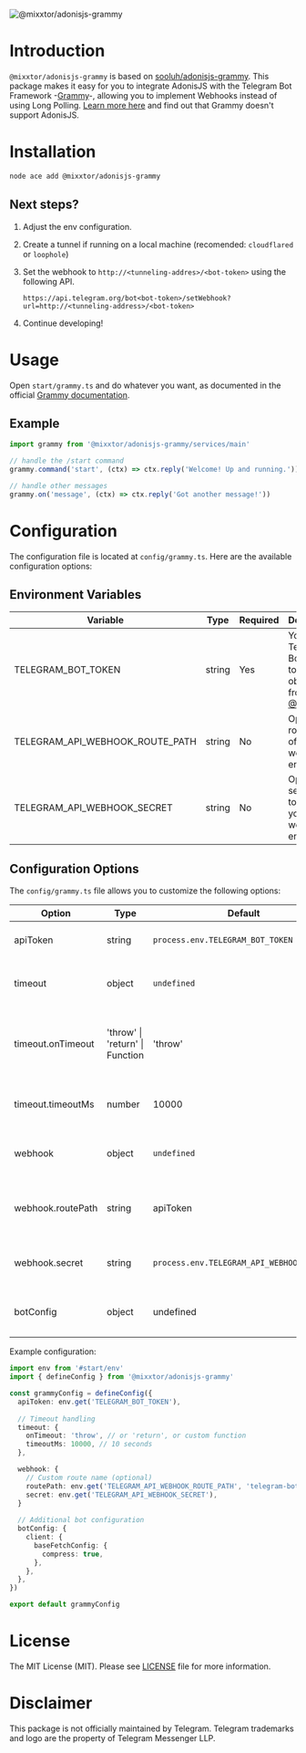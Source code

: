 ![@mixxtor/adonisjs-grammy](https://socialify.git.ci/mixxtor/adonisjs-grammy/image?description=1&descriptionEditable=Grammy%20Web%20Framework%20Adapter%20for%20AdonisJS.&font=Jost&forks=1&issues=1&logo=https%3A%2F%2Ftelegram.org%2Fimg%2Ft_logo.svg&name=1&owner=1&pattern=Charlie%20Brown&pulls=1&stargazers=1&theme=Auto)

# Introduction

`@mixxtor/adonisjs-grammy` is based on [sooluh/adonisjs-grammy](https://github.com/sooluh/adonisjs-grammy). This package makes it easy for you to integrate AdonisJS with the Telegram Bot Framework
-[Grammy](https://grammy.dev)-, allowing you to implement Webhooks instead of using Long Polling.
[Learn more here](https://grammy.dev/guide/deployment-types#how-to-use-webhooks) and find out that
Grammy doesn't support AdonisJS.

# Installation

```bash
node ace add @mixxtor/adonisjs-grammy
```

## Next steps?

1. Adjust the env configuration.
2. Create a tunnel if running on a local machine (recomended: `cloudflared` or `loophole`)
3. Set the webhook to `http://<tunneling-addres>/<bot-token>` using the following API.

   ```
   https://api.telegram.org/bot<bot-token>/setWebhook?url=http://<tunneling-address>/<bot-token>
   ```

4. Continue developing!

# Usage

Open `start/grammy.ts` and do whatever you want, as documented in the official
[Grammy documentation](https://grammy.dev/guide/getting-started).

## Example

```ts
import grammy from '@mixxtor/adonisjs-grammy/services/main'

// handle the /start command
grammy.command('start', (ctx) => ctx.reply('Welcome! Up and running.'))

// handle other messages
grammy.on('message', (ctx) => ctx.reply('Got another message!'))
```

# Configuration

The configuration file is located at `config/grammy.ts`. Here are the available configuration options:

## Environment Variables

| Variable | Type | Required | Description |
|----------|------|----------|-------------|
| TELEGRAM_BOT_TOKEN | string | Yes | Your Telegram Bot API token obtained from [@BotFather](https://t.me/BotFather) |
| TELEGRAM_API_WEBHOOK_ROUTE_PATH | string | No | Optional route path of your webhook endpoint |
| TELEGRAM_API_WEBHOOK_SECRET | string | No | Optional secret key to secure your webhook endpoint |

## Configuration Options

The `config/grammy.ts` file allows you to customize the following options:

| Option | Type | Default | Description |
|--------|------|---------|-------------|
| apiToken | string | `process.env.TELEGRAM_BOT_TOKEN` | The Telegram Bot API token |
| timeout | object | `undefined` | Webhook request timeout config |
| timeout.onTimeout | 'throw' \| 'return' \| Function | 'throw' | Defines behavior when webhook request times out |
| timeout.timeoutMs | number | 10000 | Webhook request timeout in milliseconds |
| webhook | object | `undefined` | Webhook request timeout config |
| webhook.routePath | string | apiToken | Custom route path for the webhook endpoint |
| webhook.secret | string | `process.env.TELEGRAM_API_WEBHOOK_SECRET` | Optional secret key for webhook security |
| botConfig | object | undefined | Additional [bot configuration options](https://grammy.dev/ref/core/botconfig#botconfig) |

Example configuration:

```typescript
import env from '#start/env'
import { defineConfig } from '@mixxtor/adonisjs-grammy'

const grammyConfig = defineConfig({
  apiToken: env.get('TELEGRAM_BOT_TOKEN'),
  
  // Timeout handling
  timeout: {
    onTimeout: 'throw', // or 'return', or custom function
    timeoutMs: 10000, // 10 seconds
  },

  webhook: {
    // Custom route name (optional)
    routePath: env.get('TELEGRAM_API_WEBHOOK_ROUTE_PATH', 'telegram-bot'),
    secret: env.get('TELEGRAM_API_WEBHOOK_SECRET'),
  }
  
  // Additional bot configuration
  botConfig: {
    client: {
      baseFetchConfig: {
        compress: true,
      },
    },
  },
})

export default grammyConfig
```


# License

The MIT License (MIT). Please see [LICENSE](./LICENSE.md) file for more information.

# Disclaimer

This package is not officially maintained by Telegram. Telegram trademarks and logo are the
property of Telegram Messenger LLP.

